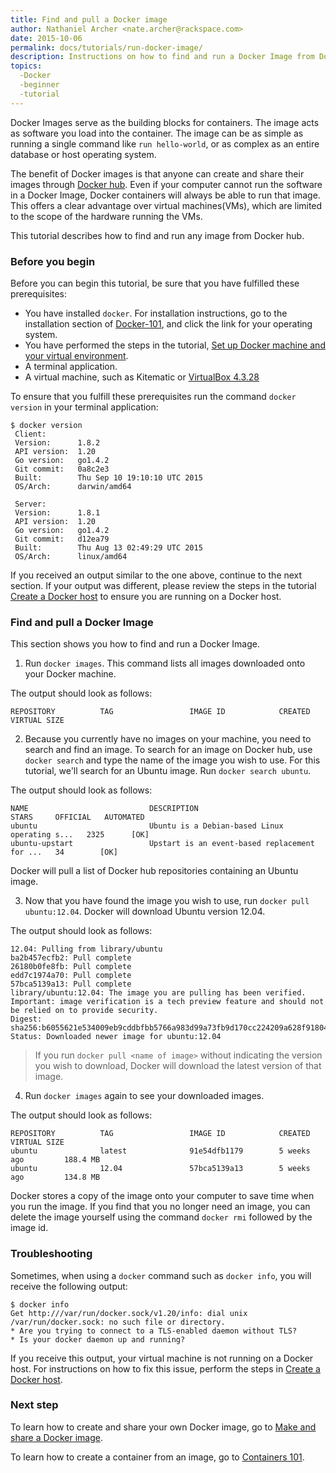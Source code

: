```yaml
---
title: Find and pull a Docker image
author: Nathaniel Archer <nate.archer@rackspace.com>
date: 2015-10-06
permalink: docs/tutorials/run-docker-image/
description: Instructions on how to find and run a Docker Image from Docker hub, and the function of Docker Images.
topics:
  -Docker
  -beginner
  -tutorial
---
```


Docker Images serve as the building blocks for containers. The image acts as software you load into the container. The image can be as simple as running a single command like `run hello-world`, or as complex as an entire database or host operating system.

The benefit of Docker images is that anyone can create and share their images through [Docker hub](https://hub.docker.com/). Even if your computer cannot run the software in a Docker Image, Docker containers will always be able to run that image. This offers a clear advantage over virtual machines(VMs), which are limited to the scope of the hardware running the VMs.

This tutorial describes how to find and run any image from Docker hub.

### Before you begin

Before you can begin this tutorial, be sure that you have fulfilled these prerequisites:

* You have installed `docker`. For installation instructions, go to the installation section of [Docker-101](docker-101-introduction-docker), and click the link for your operating system.
* You have performed the steps in the tutorial, [Set up Docker machine and your virtual environment](docs/tutorials/set-up-docker-machine).
* A terminal application.
* A virtual machine, such as Kitematic or [VirtualBox 4.3.28](https://www.virtualbox.org/wiki/Downloads)

To ensure that you fulfill these prerequisites run the command `docker version` in your terminal application:

```
$ docker version
 Client:
 Version:      1.8.2
 API version:  1.20
 Go version:   go1.4.2
 Git commit:   0a8c2e3
 Built:        Thu Sep 10 19:10:10 UTC 2015
 OS/Arch:      darwin/amd64

 Server:
 Version:      1.8.1
 API version:  1.20
 Go version:   go1.4.2
 Git commit:   d12ea79
 Built:        Thu Aug 13 02:49:29 UTC 2015
 OS/Arch:      linux/amd64
 ```

If you received an output similar to the one above, continue to the next section. If your output was different, please review the steps in the tutorial [Create a Docker host](docs/tutorials/set-up-docker-machine) to ensure you are running on a Docker host.

### Find and pull a Docker Image

This section shows you how to find and run a Docker Image.

1. Run `docker images`. This command lists all images downloaded onto your Docker machine.


The output should look as follows:

   ```
   REPOSITORY          TAG                 IMAGE ID            CREATED             VIRTUAL SIZE
   ```

2. Because you currently have no images on your machine, you need to search and find an image. To search for an image on Docker hub, use `docker search` and type the name of the image you wish to use. For this tutorial, we'll search for an Ubuntu image. Run `docker search ubuntu`.

The output should look as follows:

   ```
   NAME                           DESCRIPTION                                     STARS     OFFICIAL   AUTOMATED
   ubuntu                         Ubuntu is a Debian-based Linux operating s...   2325      [OK]       
   ubuntu-upstart                 Upstart is an event-based replacement for ...   34        [OK]
   ```

   Docker will pull a list of Docker hub repositories containing an Ubuntu image.

3. Now that you have found the image you wish to use, run `docker pull ubuntu:12.04`. Docker will download Ubuntu version 12.04.


The output should look as follows:

   ```
   12.04: Pulling from library/ubuntu
   ba2b457ecfb2: Pull complete
   26180b0fe8fb: Pull complete
   edd7c1974a70: Pull complete
   57bca5139a13: Pull complete
   library/ubuntu:12.04: The image you are pulling has been verified. Important: image verification is a tech preview feature and should not be relied on to provide security.
   Digest: sha256:b6055621e534009eb9cddbfbb5766a983d99a73fb9d170cc224209a628f91804
   Status: Downloaded newer image for ubuntu:12.04
   ```

   > If you run `docker pull <name of image>` without indicating the version you wish to download, Docker will download the latest version of that image.

4. Run `docker images` again to see your downloaded images.

The output should look as follows:

   ```
   REPOSITORY          TAG                 IMAGE ID            CREATED             VIRTUAL SIZE
   ubuntu              latest              91e54dfb1179        5 weeks ago         188.4 MB
   ubuntu              12.04               57bca5139a13        5 weeks ago         134.8 MB
   ```

   Docker stores a copy of the image onto your computer to save time when you run the image. If you find that you no longer need an image, you can delete the image yourself using the command `docker rmi` followed by the image id.

### Troubleshooting

Sometimes, when using a `docker` command such as `docker info`, you will receive the following output:

```
$ docker info
Get http:///var/run/docker.sock/v1.20/info: dial unix /var/run/docker.sock: no such file or directory.
* Are you trying to connect to a TLS-enabled daemon without TLS?
* Is your docker daemon up and running?
```

If you receive this output, your virtual machine is not running on a Docker host. For instructions on how to fix this issue, perform the steps in [Create a Docker host](docs/tutorials/set-up-docker-machine).

### Next step

To learn how to create and share your own Docker image, go to [Make and share a Docker image](docs/tutorials/make-docker-image).

To learn how to create a container from an image, go to [Containers 101](docs/tutorials/containers-101).
